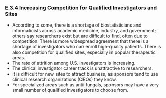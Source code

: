 ### E.3.4 Increasing Competition for Qualified Investigators and Sites

- According to some, there is a shortage of biostatisticians and informaticists across academic medicine, industry, and government; others say researchers exist but are difficult to find, often due to competition. There is more widespread agreement that there is a shortage of investigators who can enroll high-quality patients. There is also competition for qualified sites, especially in popular therapeutic areas.
- The rate of attrition among U.S. investigators is increasing.
- The clinical investigator career track is unattractive to researchers.
- It is difficult for new sites to attract business, as sponsors tend to use clinical research organizations (CROs) they know.
- For specialized areas such as anti-fungals, sponsors may have a very small number of qualified investigators to choose from.

#

